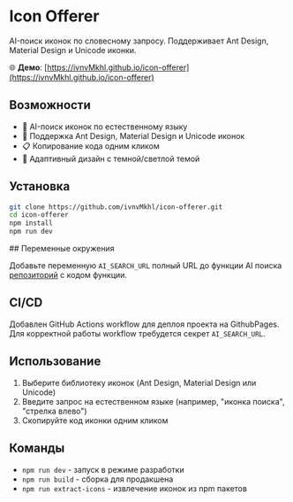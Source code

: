 # Icon Offerer

AI-поиск иконок по словесному запросу. Поддерживает Ant Design, Material Design и Unicode иконки.

🌐 **Демо**: [https://ivnvMkhl.github.io/icon-offerer](https://ivnvMkhl.github.io/icon-offerer)

## Возможности

- 🤖 AI-поиск иконок по естественному языку
- 🎨 Поддержка Ant Design, Material Design и Unicode иконок
- 📋 Копирование кода одним кликом
- 📱 Адаптивный дизайн с темной/светлой темой

## Установка

```bash
git clone https://github.com/ivnvMkhl/icon-offerer.git
cd icon-offerer
npm install
npm run dev
```

## Переменные окружения

Добавьте переменную `AI_SEARCH_URL` полный URL до функции AI поиска [репозиторий](https://github.com/ivnvMkhl/icon-offerer-cf) с кодом функции.

## CI/CD

Добавлен GitHub Actions workflow для деплоя проекта на GithubPages. 
Для корректной работы workflow требудется секрет `AI_SEARCH_URL`.

## Использование

1. Выберите библиотеку иконок (Ant Design, Material Design или Unicode)
2. Введите запрос на естественном языке (например, "иконка поиска", "стрелка влево")
3. Скопируйте код иконки одним кликом

## Команды

- `npm run dev` - запуск в режиме разработки
- `npm run build` - сборка для продакшена
- `npm run extract-icons` - извлечение иконок из npm пакетов